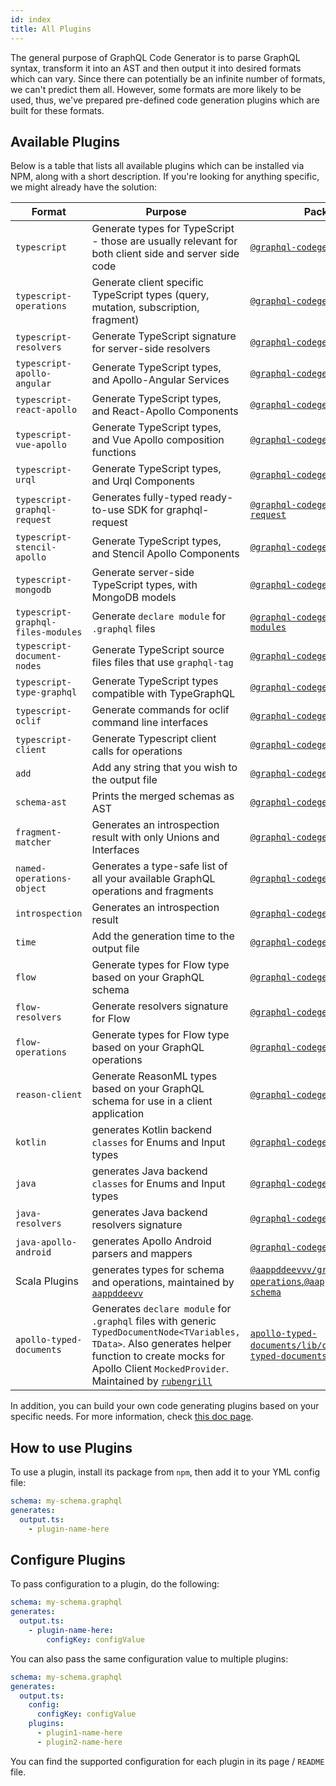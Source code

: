 ```yaml
---
id: index
title: All Plugins
---
```


The general purpose of GraphQL Code Generator is to parse GraphQL syntax, transform it into an AST and then output it into desired formats which can vary. Since there can potentially be an infinite number of formats, we can't predict them all. However, some formats are more likely to be used, thus, we've prepared pre-defined code generation plugins which are built for these formats.

## Available Plugins

Below is a table that lists all available plugins which can be installed via NPM, along with a short description. If you're looking for anything specific, we might already have the solution:

| Format                             | Purpose                                                                                                                                                                                                                                                                    | Package Name & Docs                                                                                                                                       |
| ---------------------------------- | -------------------------------------------------------------------------------------------------------------------------------------------------------------------------------------------------------------------------------------------------------------------------- | --------------------------------------------------------------------------------------------------------------------------------------------------------- |
| `typescript`                       | Generate types for TypeScript - those are usually relevant for both client side and server side code                                                                                                                                                                       | [`@graphql-codegen/typescript`](./typescript.md)                                                                                                          |
| `typescript-operations`            | Generate client specific TypeScript types (query, mutation, subscription, fragment)                                                                                                                                                                                        | [`@graphql-codegen/typescript-operations`](./typescript-operations.md)                                                                                    |
| `typescript-resolvers`             | Generate TypeScript signature for server-side resolvers                                                                                                                                                                                                                    | [`@graphql-codegen/typescript-resolvers`](./typescript-resolvers.md)                                                                                      |
| `typescript-apollo-angular`        | Generate TypeScript types, and Apollo-Angular Services                                                                                                                                                                                                                     | [`@graphql-codegen/typescript-apollo-angular`](./typescript-apollo-angular.md)                                                                            |
| `typescript-react-apollo`          | Generate TypeScript types, and React-Apollo Components                                                                                                                                                                                                                     | [`@graphql-codegen/typescript-react-apollo`](./typescript-react-apollo.md)                                                                                |
| `typescript-vue-apollo`            | Generate TypeScript types, and Vue Apollo composition functions                                                                                                                                                                                                            | [`@graphql-codegen/typescript-vue-apollo`](./typescript-vue-apollo.md)                                                                                    |
| `typescript-urql`                  | Generate TypeScript types, and Urql Components                                                                                                                                                                                                                             | [`@graphql-codegen/typescript-urql`](./typescript-urql.md)                                                                                                |
| `typescript-graphql-request`       | Generates fully-typed ready-to-use SDK for graphql-request                                                                                                                                                                                                                 | [`@graphql-codegen/typescript-graphql-request`](./typescript-graphql-request.md)                                                                          |
| `typescript-stencil-apollo`        | Generate TypeScript types, and Stencil Apollo Components                                                                                                                                                                                                                   | [`@graphql-codegen/typescript-stencil-apollo`](./typescript-stencil-apollo.md)                                                                            |
| `typescript-mongodb`               | Generate server-side TypeScript types, with MongoDB models                                                                                                                                                                                                                 | [`@graphql-codegen/typescript-mongodb`](./typescript-mongodb.md)                                                                                          |
| `typescript-graphql-files-modules` | Generate `declare module` for `.graphql` files                                                                                                                                                                                                                             | [`@graphql-codegen/typescript-graphql-files-modules`](./typescript-graphql-files-modules.md)                                                              |
| `typescript-document-nodes`        | Generate TypeScript source files files that use `graphql-tag`                                                                                                                                                                                                              | [`@graphql-codegen/typescript-document-nodes`](./typescript-document-nodes.md)                                                                            |
| `typescript-type-graphql`          | Generate TypeScript types compatible with TypeGraphQL                                                                                                                                                                                                                      | [`@graphql-codegen/typescript-type-graphql`](./typescript-type-graphql.md)                                                                                |
| `typescript-oclif`                 | Generate commands for oclif command line interfaces                                                                                                                                                                                                                        | [`@graphql-codegen/typescript-oclif`](./typescript-oclif.md)                                                                                              |
| `typescript-client`                | Generate Typescript client calls for operations                                                                                                                                                                                                                            | [`@graphql-codegen/typescript-client`](./typescript-oclif.md)                                                                                             |
| `add`                              | Add any string that you wish to the output file                                                                                                                                                                                                                            | [`@graphql-codegen/add`](./add.md)                                                                                                                        |
| `schema-ast`                       | Prints the merged schemas as AST                                                                                                                                                                                                                                           | [`@graphql-codegen/schema-ast`](./schema-ast.md)                                                                                                          |
| `fragment-matcher`                 | Generates an introspection result with only Unions and Interfaces                                                                                                                                                                                                          | [`@graphql-codegen/fragment-matcher`](./fragment-matcher.md)                                                                                              |
| `named-operations-object`          | Generates a type-safe list of all your available GraphQL operations and fragments                                                                                                                                                                                          | [`@graphql-codegen/named-operations-object`](./named-operations-object.md)                                                                                |
| `introspection`                    | Generates an introspection result                                                                                                                                                                                                                                          | [`@graphql-codegen/introspection`](./introspection.md)                                                                                                    |
| `time`                             | Add the generation time to the output file                                                                                                                                                                                                                                 | [`@graphql-codegen/time`](./time.md)                                                                                                                      |
| `flow`                             | Generate types for Flow type based on your GraphQL schema                                                                                                                                                                                                                  | [`@graphql-codegen/flow`](./flow.md)                                                                                                                      |
| `flow-resolvers`                   | Generate resolvers signature for Flow                                                                                                                                                                                                                                      | [`@graphql-codegen/flow-resolvers`](./flow-resolvers.md)                                                                                                  |
| `flow-operations`                  | Generate types for Flow type based on your GraphQL operations                                                                                                                                                                                                              | [`@graphql-codegen/flow-operations`](./flow-operations.md)                                                                                                |
| `reason-client`                    | Generate ReasonML types based on your GraphQL schema for use in a client application                                                                                                                                                                                       | [`@graphql-codegen/reason-client`](./reason-client.md)                                                                                                    |
| `kotlin`                           | generates Kotlin backend `classes` for Enums and Input types                                                                                                                                                                                                               | [`@graphql-codegen/kotlin`](./kotlin.md)                                                                                                                  |
| `java`                             | generates Java backend `classes` for Enums and Input types                                                                                                                                                                                                                 | [`@graphql-codegen/java`](./java.md)                                                                                                                      |
| `java-resolvers`                   | generates Java backend resolvers signature                                                                                                                                                                                                                                 | [`@graphql-codegen/java-resolvers`](./java-resolvers.md)                                                                                                  |
| `java-apollo-android`              | generates Apollo Android parsers and mappers                                                                                                                                                                                                                               | [`@graphql-codegen/java-apollo-android`](./java-apollo-android.md)                                                                                        |
| Scala Plugins                      | generates types for schema and operations, maintained by [`aappddeevv`](https://github.com/aappddeevv)                                                                                                                                                                     | [`@aappddeevvv/graphql-code-scala-operations`,`@aappddeevvv/graphql-code-scala-schema`](https://github.com/aappddeevv/graphql-codegen-scala)              |
| `apollo-typed-documents`           | Generates `declare module` for `.graphql` files with generic `TypedDocumentNode<TVariables, TData>`. Also generates helper function to create mocks for Apollo Client `MockedProvider`. Maintained by [`rubengrill`](https://github.com/rubengrill/apollo-typed-documents) | [`apollo-typed-documents/lib/codegenTypedDocuments`,`apollo-typed-documents/lib/codegenApolloMock`](https://github.com/rubengrill/apollo-typed-documents) |

In addition, you can build your own code generating plugins based on your specific needs. For more information, check [this doc page](../custom-codegen/index.md).

## How to use Plugins

To use a plugin, install its package from `npm`, then add it to your YML config file:

```yml
schema: my-schema.graphql
generates:
  output.ts:
    - plugin-name-here
```

## Configure Plugins

To pass configuration to a plugin, do the following:

```yml
schema: my-schema.graphql
generates:
  output.ts:
    - plugin-name-here:
        configKey: configValue
```

You can also pass the same configuration value to multiple plugins:

```yml
schema: my-schema.graphql
generates:
  output.ts:
    config:
      configKey: configValue
    plugins:
      - plugin1-name-here
      - plugin2-name-here
```

You can find the supported configuration for each plugin in its page / `README` file.

